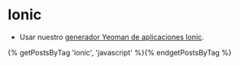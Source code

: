 Ionic
=====

- Usar nuestro [generador Yeoman de aplicaciones Ionic](https://github.com/platanus/generator-platanus-ionic).

{% getPostsByTag 'ionic', 'javascript' %}{% endgetPostsByTag %}
